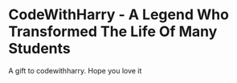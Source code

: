 # CodeWithHarry - A Legend Who Transformed The Life Of Many Students
A gift to codewithharry. Hope you love it
